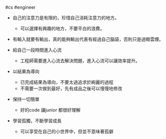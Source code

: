 #cs #engineer 

- 自己的注意力是有限的，珍惜自己消耗注意力的地方。
	- 可以選擇有興趣的地方，不要平白的浪費。

- 有輸入就要有輸出，真的能夠輸出代表有經過自己腦袋，否則只是過眼雲煙。

- 給自己一段時間進入心流
	- 工程師需要進入心流去解決問題，進入心流可以讓效率提升。

- 以結果為導向
	- 已完成結果為導向，不要太過追求於絢麗的過程
	- 不需要一次做到最好，先有成品之後可以慢慢地修改

- 保持一切簡單
	- 好的code 讓junior 都很好理解

- 學習孤獨，不斷學習成長
	- 可以享受在自己的小世界中，但並不意味著孤僻
